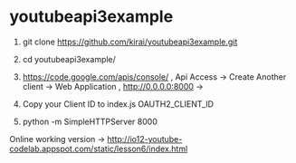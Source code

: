 youtubeapi3example
==================

1. git clone https://github.com/kirai/youtubeapi3example.git

2. cd youtubeapi3example/

3. https://code.google.com/apis/console/ ,  Api Access -> Create Another client -> Web Application , http://0.0.0.0:8000 -> 

4. Copy your Client ID to index.js OAUTH2_CLIENT_ID

5. python -m SimpleHTTPServer 8000


Online working version -> http://io12-youtube-codelab.appspot.com/static/lesson6/index.html
